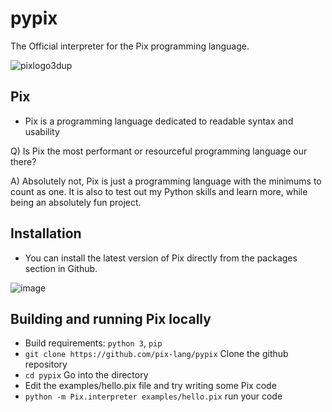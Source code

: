 # pypix
The Official interpreter for the Pix programming language.

![pixlogo3dup](https://user-images.githubusercontent.com/77634274/133933971-7c102160-9f8a-4944-93af-d29ed5465ce6.jpeg)


## Pix
  - Pix is a programming language dedicated to readable syntax and usability

  Q) Is Pix the most performant or resourceful programming language our there?
  
  A) Absolutely not, Pix is just a programming language with the minimums to count as one.
  It is also to test out my Python skills and learn more, while being an absolutely fun project.

## Installation 
  - You can install the latest version of Pix directly from the packages section in Github.

![image](https://user-images.githubusercontent.com/77634274/133933845-7a8d1c4b-0345-4c62-bcf3-00ee2f3c1952.png)


## Building and running Pix locally
  - Build requirements: `python 3`, `pip`
  - `git clone https://github.com/pix-lang/pypix` Clone the github repository
  - `cd pypix` Go into the directory
  - Edit the examples/hello.pix file and try writing some Pix code
  - `python -m Pix.interpreter examples/hello.pix` run your code

